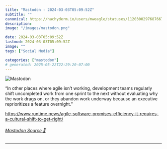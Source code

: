 ```yaml
---
title: "Mastodon - 2024-03-03T05:09:52Z"
subtitle: ""
canonical: https://hachyderm.io/users/mweagle/statuses/112030029768766733
description:
image: "/images/mastodon.png"

date: 2024-03-03T05:09:52Z
lastmod: 2024-03-03T05:09:52Z
image: ""
tags: ["Social Media"]

categories: ["mastodon"]
# generated: 2025-05-22T22:29:20-07:00
---
```

![Mastodon](/images/mastodon.png)

<p>“In other places where agile isn’t working, development teams regularly shift uncompleted work from one sprint to the next without evaluating why the work drags on, or they abandon work underway because an executive reprioritizes a feature overnight.”</p><p><a href="https://www.runtime.news/agile-software-promises-efficiency-it-requires-a-cultural-shift-to-get-right/" target="_blank" rel="nofollow noopener noreferrer" translate="no"><span class="invisible">https://www.</span><span class="ellipsis">runtime.news/agile-software-pr</span><span class="invisible">omises-efficiency-it-requires-a-cultural-shift-to-get-right/</span></a></p>


###### [Mastodon Source 🐘](https://hachyderm.io/@mweagle/112030029768766733)

___
